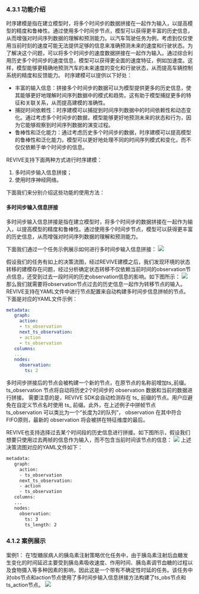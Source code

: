 ### 4.3.1 功能介绍 
时序建模是指在建立模型时，将多个时间步的数据拼接在一起作为输入，以提高模型的精度和鲁棒性。通过使用多个时间步节点，模型可以获得更丰富的历史信息，从而增强对时间序列数据的理解和预测能力。以汽车驾驶任务为例，考虑到仅仅使用当前时刻的速度可能无法提供足够的信息来准确预测未来的速度和行驶状态。为了解决这个问题，可以将多个时间步的速度数据拼接在一起作为输入。通过综合利用历史多个时间步的速度信息，模型可以获得更全面的速度特征，例如加速度。这样，模型能够更精确地预测汽车的未来速度的变化和行驶状态，从而提高车辆控制系统的精度和反馈能力。
时序建模可以提供以下好处：

- 丰富的输入信息：拼接多个时间步的数据可以为模型提供更多的历史信息，使其能够更好地理解时间序列数据中的模式和趋势。这有助于模型捕捉更多的特征和关联关系，从而提高建模的准确性。
- 捕捉时间依赖性：时序建模可以捕捉到时间序列数据中的时间依赖性和动态变化。通过考虑多个时间步的数据，模型能够更好地预测未来的状态和行为，因为它能够观察到时间序列数据的演变过程。
- 鲁棒性和泛化能力：通过考虑历史多个时间步的数据，时序建模可以提高模型的鲁棒性和泛化能力。模型可以更好地处理不同的时间序列模式和变化，而不仅仅依赖于单个时间步的信息。

REVIVE支持下面两种方式进行时序建模：

1. 多时间步输入信息拼接；
2. 使用时序神经网络。

下面我们来分别介绍这些功能的使用方法：
#### 多时间步输入信息拼接
多时间步输入信息拼接是指在建立模型时，将多个时间步的数据拼接在一起作为输入，以提高模型的精度和鲁棒性。通过使用多个时间步节点，模型可以获得更丰富的历史信息，从而增强对时间序列数据的理解和预测能力。

下面我们通过一个任务示例展示如何进行多时间步输入信息拼接：
![](https://cdn.nlark.com/yuque/0/2024/png/12763465/1715524340593-4572d9c1-7149-4d3a-a617-a4c1533921ed.png?x-oss-process=image%2Fformat%2Cwebp#averageHue=%23fdf8f4&from=url&id=Fe9Df&originHeight=435&originWidth=1223&originalType=binary&ratio=1.3499999046325684&rotation=0&showTitle=false&status=done&style=none&title=)

假设我们的任务有如上的决策流图，经过REVIVE建模之后，我们发现环境的状态转移的建模存在问题，经过分析确定状态转移不仅依赖当前时间的observation节点信息，还受到过去一段时间的历史observation信息的影响。如下图所示：
![](https://cdn.nlark.com/yuque/0/2024/jpeg/12763465/1715560722369-e9bdc8eb-72f4-4a47-b6f3-69e391263ba3.jpeg)
那么我们就需要将observation节点过去的历史信息一起作为转移节点的输入。REVIVE支持在YAML文件中进行节点配置来自动构建多时间步信息拼帧的节点。下面是对应的YAML文件示例：
```yaml
metadata:
   graph:
     action:
     - ts_observation
     next_ts_observation:
     - action
     - ts_observation
   columns:
   ...
   nodes:
     observation:
       ts: 2
```
多时间步拼接后的节点会被构建一个新的节点，在原节点的名称前增加ts_前缀。 ts_observation 节点将自动将历史2个时间步的 observation 数据和当前的数据进行拼接。
需要注意的是，REVIVE SDK会自动检测存在 ts_ 前缀的节点。用户应避免在自定义节点名时使用 ts_ 前缀。此外，在上述例子中拼帧节点 ts_observation 可以类比为一个“长度为2的队列”， observation 在其中符合FIFO原则，最新的 observation 将会被拼在特征维度的最后。

REVIVE也支持选择过去某个时间段的历史信息进行拼接。如下图所示，假设我们想要只使用过去两帧的信息作为输入，而不包含当前时间该节点的信息：
![](https://cdn.nlark.com/yuque/0/2024/jpeg/12763465/1715561502195-106f203a-3004-42b2-b229-92d40f2424b6.jpeg)
上述决策流图对应的YAML文件如下：
```bash
metadata:
   graph:
     action:
     - ts_observation
     next_ts_observation:
     - action
     - ts_observation
   columns:
   ...
   nodes:
     observation:
       ts: 3
       ts_length: 2
```
### 4.1.2 案例展示
案例1：
在1型糖尿病人的胰岛素注射策略优化任务中，由于胰岛素注射后血糖发生变化的时间延迟主要受到胰岛素吸收速度、作用时间、胰岛素调节血糖的过程以及食物摄入等多种因素的影响，因此这是一个带有不确定性时延的任务。该任务中对obs节点和action节点使用了多时间步输入信息拼接方法构建了ts_obs节点和ts_action节点。
![](https://cdn.nlark.com/yuque/0/2024/png/29204646/1711683863299-48f6bde0-5076-4d14-bfef-d5cabde9407c.png?x-oss-process=image%2Fformat%2Cwebp#averageHue=%23fbf8f6&from=url&id=MOx70&originHeight=904&originWidth=1476&originalType=binary&ratio=1.2000000476837158&rotation=0&showTitle=false&status=done&style=none&title=)

